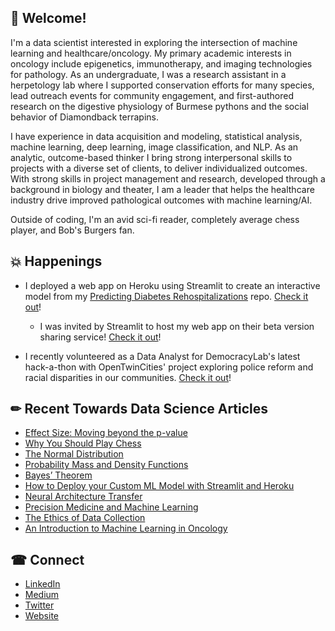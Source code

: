 ## 👋 Welcome!

I'm a data scientist interested in exploring the intersection of machine learning and healthcare/oncology. My primary academic interests in oncology include epigenetics, immunotherapy, and imaging technologies for pathology. As an undergraduate, I was a research assistant in a herpetology lab where I supported conservation efforts for many species, lead outreach events for community engagement, and first-authored research on the digestive physiology of Burmese pythons and the social behavior of Diamondback terrapins.

I have experience in data acquisition and modeling, statistical analysis, machine learning, deep learning, image classification, and NLP. As an analytic, outcome-based thinker I bring strong interpersonal skills to projects with a diverse set of clients, to deliver individualized outcomes. With strong skills in project management and research, developed through a background in biology and theater, I am a leader that helps the healthcare industry drive improved pathological outcomes with machine learning/AI.

Outside of coding, I'm an avid sci-fi reader, completely average chess player, and Bob's Burgers fan.

## 💥 Happenings

* I deployed a web app on Heroku using Streamlit to create an interactive model from my [Predicting Diabetes Rehospitalizations](https://github.com/ArenCarpenter/Diabetes_Hospitalizations) repo. [Check it out](https://diabetes-hospitalization.herokuapp.com/)!
    
    * I was invited by Streamlit to host my web app on their beta version sharing service! [Check it out](https://share.streamlit.io/arencarpenter/diabetes_hospitalizations/web_app.py)!

* I recently volunteered as a Data Analyst for DemocracyLab's latest hack-a-thon with OpenTwinCities' project exploring police reform and racial disparities in our communities. [Check it out](https://github.com/OpenTwinCities/policing-and-public-safety-data-toolkit)!

## &#x270f; Recent Towards Data Science Articles 

* [Effect Size: Moving beyond the p-value](https://towardsdatascience.com/effect-size-d132b0cc8669)
* [Why You Should Play Chess](https://towardsdatascience.com/why-you-should-play-chess-45098a735003)
* [The Normal Distribution](https://towardsdatascience.com/the-normal-distribution-17a4092766ac)
* [Probability Mass and Density Functions](https://towardsdatascience.com/probability-mass-and-density-functions-eab86a81d021)
* [Bayes’ Theorem](https://towardsdatascience.com/bayes-theorem-475ab96b019f)
* [How to Deploy your Custom ML Model with Streamlit and Heroku](https://towardsdatascience.com/how-to-deploy-your-custom-ml-model-with-streamlit-and-heroku-53456cb054fb)
* [Neural Architecture Transfer](https://towardsdatascience.com/neural-architecture-transfer-54226b2306e3)
* [Precision Medicine and Machine Learning](https://towardsdatascience.com/precision-medicine-and-machine-learning-11060caa3065)
* [The Ethics of Data Collection](https://towardsdatascience.com/the-ethics-of-data-collection-9573dc0ae240)
* [An Introduction to Machine Learning in Oncology](https://towardsdatascience.com/machine-learning-ai-applications-in-oncology-73a8963c4735)

## &#x260e; Connect

* [LinkedIn](https://www.linkedin.com/in/aren-carpenter/)
* [Medium](https://arencarpenter.medium.com/)
* [Twitter](https://twitter.com/ArenCarpenter)
* [Website](http://www.arencarpenter.com/)
